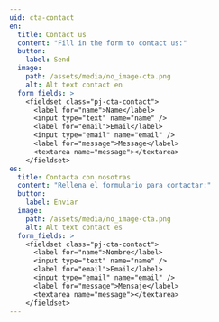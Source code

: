 ```yaml
---
uid: cta-contact
en:
  title: Contact us
  content: "Fill in the form to contact us:"
  button:
    label: Send
  image:
    path: /assets/media/no_image-cta.png
    alt: Alt text contact en
  form_fields: > 
    <fieldset class="pj-cta-contact">
      <label for="name">Name</label>
      <input type="text" name="name" />
      <label for="email">Email</label>
      <input type="email" name="email" />
      <label for="message">Message</label>
      <textarea name="message"></textarea>
    </fieldset>
es:
  title: Contacta con nosotras
  content: "Rellena el formulario para contactar:"
  button:
    label: Enviar
  image:
    path: /assets/media/no_image-cta.png
    alt: Alt text contact es
  form_fields: >
    <fieldset class="pj-cta-contact">
      <label for="name">Nombre</label>
      <input type="text" name="name" />
      <label for="email">Email</label>
      <input type="email" name="email" />
      <label for="message">Mensaje</label>
      <textarea name="message"></textarea>
    </fieldset>
---
```

